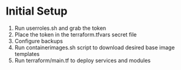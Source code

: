 # Initial Setup
1. Run userroles.sh and grab the token
2. Place the token in the terraform.tfvars secret file
3. Configure backups 
4. Run containerimages.sh script to download desired base image templates
5. Run terraform/main.tf to deploy services and modules